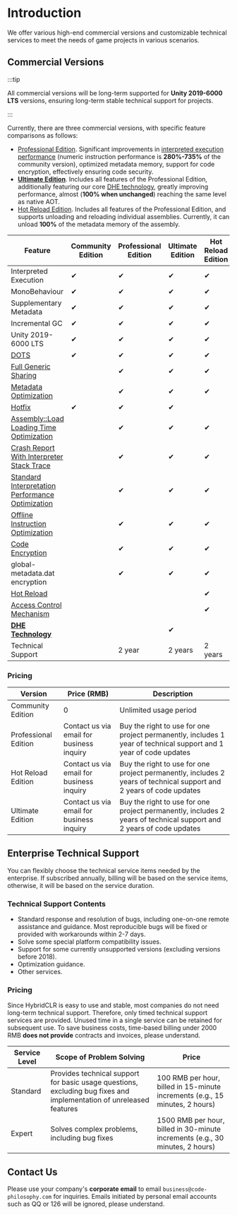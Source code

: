 # Introduction

We offer various high-end commercial versions and customizable technical services to meet the needs of game projects in various scenarios.

## Commercial Versions

:::tip

All commercial versions will be long-term supported for **Unity 2019-6000 LTS** versions, ensuring long-term stable technical support for projects.

:::

Currently, there are three commercial versions, with specific feature comparisons as follows:

- [Professional Edition](./pro/intro.md). Significant improvements in [interpreted execution performance](./basicoptimization) (numeric instruction performance is **280%-735%** of the community version), optimized metadata memory, support for code encryption, effectively ensuring code security.
- [**Ultimate Edition**](./ultimate/intro.md). Includes all features of the Professional Edition, additionally featuring our core [DHE technology](./differentialhybridexecution), greatly improving performance, almost (**100% when unchanged**) reaching the same level as native AOT.
- [Hot Reload Edition](./reload/intro.md). Includes all features of the Professional Edition, and supports unloading and reloading individual assemblies. Currently, it can unload **100%** of the metadata memory of the assembly.

| Feature                  | Community Edition | Professional Edition | Ultimate Edition | Hot Reload Edition |
|--------------------------|-------------------|----------------------|------------------|--------------------|
| Interpreted Execution    | ✔                 | ✔                    | ✔                | ✔                  |
| MonoBehaviour            | ✔                 | ✔                    | ✔                | ✔                  |
| Supplementary Metadata   | ✔                 | ✔                    | ✔                | ✔                  |
| Incremental GC           | ✔                 | ✔                    | ✔                | ✔                  |
| Unity 2019-6000 LTS      | ✔                 | ✔                    | ✔                | ✔                  |
| [DOTS](../basic/dots)                    | ✔                  | ✔                    | ✔                | ✔                  |
| [Full Generic Sharing](./fullgenericsharing)          |                   | ✔                    | ✔                | ✔                  |
| [Metadata Optimization](./metadataoptimization.md) |                   | ✔                    | ✔                | ✔                  |
|[Hotfix](./hotfix)|✔|✔|✔|
|[Assembly::Load Loading Time Optimization](./assemblyloadoptimization)||✔|✔|✔|
|[Crash Report With Interpreter Stack Trace](./crashreport)||✔|✔|✔|
| [Standard Interpretation Performance Optimization](./basicoptimization)    |                   | ✔                    | ✔                | ✔                  |
| [Offline Instruction Optimization](./advancedoptimization)    |                   | ✔                    | ✔                | ✔                  |
| [Code Encryption](./basicencryption)         |                   | ✔                    | ✔                | ✔                  |
|global-metadata.dat encryption||✔|✔|✔|
| [Hot Reload](./reload/hotreloadassembly)          |                   |                      |                  | ✔                  |
| [Access Control Mechanism](./accesspolicy)  |                   |                      |                  | ✔                  |
| [**DHE Technology**](./differentialhybridexecution)            |                   |                      | ✔                |                    |
| Technical Support        |                   | 2 year               | 2 years          | 2 years            |

### Pricing

| Version            | Price (RMB)            | Description                                                                      |
|--------------------|------------------------|----------------------------------------------------------------------------------|
| Community Edition  | 0                      | Unlimited usage period                                                          |
| Professional Edition | Contact us via email for business inquiry | Buy the right to use for one project permanently, includes 1 year of technical support and 1 year of code updates |
| Hot Reload Edition  | Contact us via email for business inquiry | Buy the right to use for one project permanently, includes 2 years of technical support and 2 years of code updates |
| Ultimate Edition   | Contact us via email for business inquiry | Buy the right to use for one project permanently, includes 2 years of technical support and 2 years of code updates |

## Enterprise Technical Support

You can flexibly choose the technical service items needed by the enterprise. If subscribed annually, billing will be based on the service items, otherwise, it will be based on the service duration.

### Technical Support Contents

- Standard response and resolution of bugs, including one-on-one remote assistance and guidance. Most reproducible bugs will be fixed or provided with workarounds within 2-7 days.
- Solve some special platform compatibility issues.
- Support for some currently unsupported versions (excluding versions before 2018).
- Optimization guidance.
- Other services.

### Pricing

Since HybridCLR is easy to use and stable, most companies do not need long-term technical support. Therefore, only timed technical support services are provided.
Unused time in a single service can be retained for subsequent use. To save business costs, time-based billing under 2000 RMB **does not provide** contracts and invoices, please understand.

| Service Level | Scope of Problem Solving                                      | Price                      |
|---------------|--------------------------------------------------------------|----------------------------|
| Standard     | Provides technical support for basic usage questions, excluding bug fixes and implementation of unreleased features | 100 RMB per hour, billed in 15-minute increments (e.g., 15 minutes, 2 hours) |
| Expert       | Solves complex problems, including bug fixes                 | 1500 RMB per hour, billed in 30-minute increments (e.g., 30 minutes, 2 hours) |

## Contact Us

Please use your company's **corporate email** to email `business@code-philosophy.com` for inquiries. Emails initiated by personal email accounts such as QQ or 126 will be ignored, please understand.
